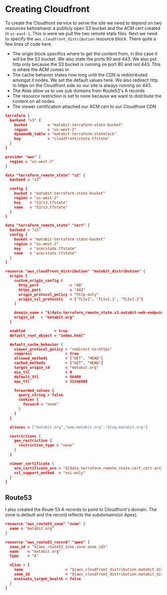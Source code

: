 # Creating Cloudfront
To create the Cloudfront service to serve the site we need to depend on two resources beforehand: a publicly open S3 bucket and the ACM cert created in `us-east-1`. This is were we pull the two remote state files. Next we need to specify the `aws_cloudfront_distribution` resource block. There quite a few lines of code here. 
- The origin block specifics where to get the content from, in this case it will be the S3 bucket. We also state the ports 80 and 443. We also put http only because the S3 bucket is running on port 80 and not 443. This is where the ACM comes in
- The cache behavior states how long until the CDN is redistributed amongst it nodes. We set the default values here. We also redirect http to https on the Cloudfront side so our site is always running on 443.
- The Alias allow us to use sub domains from Route53's A records
- The resource restriction is set to none because we want to distribute the content on all nodes
- The viewer certification attached our ACM cert to our Cloudfront CDN
```json
terraform {
  backend "s3" {
    bucket         = "matabit-terraform-state-bucket"
    region         = "us-west-2"
    dynamodb_table = "matabit-terraform-statelock"
    key            = "cloudfront/state.tfstate"
  }
}

provider "aws" {
  region = "us-west-2"
}

data "terraform_remote_state" "s3" {
  backend = "s3"

  config {
    bucket = "matabit-terraform-state-bucket"
    region = "us-west-2"
    key    = "S3/s3.tfstate"
    name   = "S3/s3.tfstate"
  }
}

data "terraform_remote_state" "cert" {
  backend = "s3"
  config {
    bucket = "matabit-terraform-state-bucket"
    region = "us-west-2"
    key    = "acm/state.tfstate"
    name   = "acm/state.tfstate"
  }
}

resource "aws_cloudfront_distribution" "matabit_distribution" {
  origin {
    custom_origin_config {
      http_port              = "80"
      https_port             = "443"
      origin_protocol_policy = "http-only"
      origin_ssl_protocols   = ["TLSv1", "TLSv1.1", "TLSv1.2"]
    }

    domain_name = "${data.terraform_remote_state.s3.matabit-web-endpoint}"
    origin_id   = "matabit.org"
  }

  enabled             = true
  default_root_object = "index.html"

  default_cache_behavior {
    viewer_protocol_policy = "redirect-to-https"
    compress               = true
    allowed_methods        = ["GET", "HEAD"]
    cached_methods         = ["GET", "HEAD"]
    target_origin_id       = "matabit.org"
    min_ttl                = 0
    default_ttl            = 86400
    max_ttl                = 31546000

    forwarded_values {
      query_string = false
      cookies {
        forward = "none"
      }
    }
  }

  aliases = ["matabit.org","www.matabit.org","blog.matabit.org"]

  restrictions {
    geo_restriction {
      restriction_type = "none"
    }
  }

  viewer_certificate {
    acm_certificate_arn = "${data.terraform_remote_state.cert.cert-arn}"
    ssl_support_method  = "sni-only"
  }
}
```

## Route53
I also created the Route 53 A records to point to Cloudfront's domain. The zone is default and the record reflects the subdomains(or Apex).

```json
resource "aws_route53_zone" "zone" {
  name = "matabit.org"
}

resource "aws_route53_record" "apex" {
  zone_id = "${aws_route53_zone.zone.zone_id}"
  name    = "matabit.org"
  type    = "A"

  alias = {
    name                   = "${aws_cloudfront_distribution.matabit_distribution.domain_name}"
    zone_id                = "${aws_cloudfront_distribution.matabit_distribution.hosted_zone_id}"
    evaluate_target_health = false
  }
}
```
